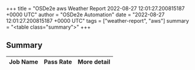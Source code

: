 +++
title = "OSDe2e aws Weather Report 2022-08-27 12:01:27.200815187 +0000 UTC"
author = "OSDe2e Automation"
date = "2022-08-27 12:01:27.200815187 +0000 UTC"
tags = ["weather-report", "aws"]
summary = "<table class=\"summary\"></table>"
+++
## Summary

| Job Name | Pass Rate | More detail |
|----------|-----------|-------------|




